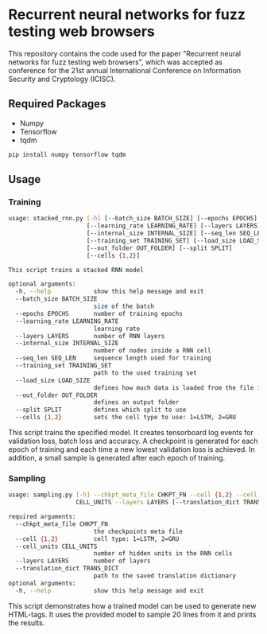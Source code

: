 # Recurrent neural networks for fuzz testing web browsers #

This repository contains the code used for the paper "Recurrent neural networks for fuzz testing web browsers", which was
accepted as conference for the 21st annual International Conference on Information Security and Cryptology (ICISC). 

## Required Packages ##
* Numpy
* Tensorflow
* tqdm

```bash
pip install numpy tensorflow tqdm
```

## Usage ##
###  Training ###

```bash
usage: stacked_rnn.py [-h] [--batch_size BATCH_SIZE] [--epochs EPOCHS]
                      [--learning_rate LEARNING_RATE] [--layers LAYERS]
                      [--internal_size INTERNAL_SIZE] [--seq_len SEQ_LEN]
                      [--training_set TRAINING_SET] [--load_size LOAD_SIZE]
                      [--out_folder OUT_FOLDER] [--split SPLIT]
                      [--cells {1,2}]

This script trains a stacked RNN model

optional arguments:
  -h, --help            show this help message and exit
  --batch_size BATCH_SIZE
                        size of the batch
  --epochs EPOCHS       number of training epochs
  --learning_rate LEARNING_RATE
                        learning rate
  --layers LAYERS       number of RNN layers
  --internal_size INTERNAL_SIZE
                        number of nodes inside a RNN cell
  --seq_len SEQ_LEN     sequence length used for training
  --training_set TRAINING_SET
                        path to the used training set
  --load_size LOAD_SIZE
                        defines how much data is loaded from the file in bytes
  --out_folder OUT_FOLDER
                        defines an output folder
  --split SPLIT         defines which split to use
  --cells {1,2}         sets the cell type to use: 1=LSTM, 2=GRU
```

This script trains the specified model. It creates tensorboard log events for validation loss, batch loss and accuracy. 
A checkpoint is generated for each epoch of training and each time a new lowest validation loss is achieved. In addition,
a small sample is generated after each epoch of training.

 ### Sampling ###

```bash
usage: sampling.py [-h] --chkpt_meta_file CHKPT_FN --cell {1,2} --cell_units
                   CELL_UNITS --layers LAYERS [--translation_dict TRANS_DICT]

required arguments:
  --chkpt_meta_file CHKPT_FN
                        the checkpoints meta file
  --cell {1,2}          cell type: 1=LSTM, 2=GRU
  --cell_units CELL_UNITS
                        number of hidden units in the RNN cells
  --layers LAYERS       number of layers
  --translation_dict TRANS_DICT
                        path to the saved translation dictionary
optional arguments:
  -h, --help            show this help message and exit
```
This script demonstrates how a trained model can be used to generate new HTML-tags. It uses the provided model to sample
20 lines from it and prints the results.
